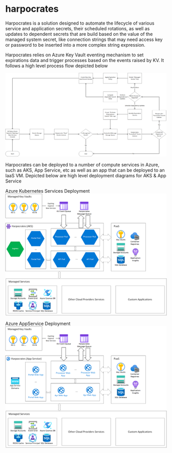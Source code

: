 # harpocrates
Harpocrates is a solution designed to automate the lifecycle of various service and application secrets, their scheduled rotations, as well as updates to dependent secrets that are build based on the value of the managed system secret, like connection strings that may need access key or password to be inserted into a more complex string expression.

Harpocrates relies on Azure Key Vault eventing mechanism to set expirations data and trigger processes based on the events raised by KV. It follows a high level process flow depicted below

![High level process flow](https://raw.githubusercontent.com/gkli/harpocrates/master/Docs/images/bpm3.png)

Harpocrates can be deployed to a number of compute services in Azure, such as AKS, App Service, etc as well as an app that can be deployed to an IaaS VM. Depicted below are high level deployment diagrams for AKS & App Service

Azure Kubernetes Services Deployment
![AKS Deployment](https://raw.githubusercontent.com/gkli/harpocrates/master/Docs/images/deploy-k8.png)

Azure AppService Deployment
![AppService Deployment](https://raw.githubusercontent.com/gkli/harpocrates/master/Docs/images/deploy-appservice.png)

